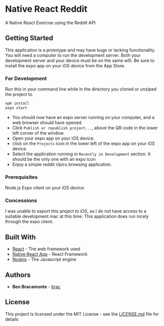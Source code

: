 # Native React Reddit
A Native React Exercise using the Reddit API

## Getting Started
This application is a prototype and may have bugs or lacking functionality. You will need a computer to run the development server. Both your development server and your device must be on the same wifi.
Be sure to install the expo app on your iOS device from the App Store.  

### For Development
Run this in your command line while in the directory you cloned or unziped the project to.
```bash
npm install
expo start
```
* You should now have an expo server running on your computer, and a web browser should have opened. 
* Click `Publish or republish project...`, above the QR code in the lower left corner of the window.
* Open your expo app on your iOS device. 
* click on the `Projects` icon in the lower left of the expo app on your iOS device.
* Select the application running in `Recently in Development` section. It should be the only one with an expo icon
* Enjoy a simple reddit r/pics browsing application.

### Prerequisites
Node.js
Expo client on your iOS device.

### Concessions
I was unable to export this project to iOS, as I do not have access to a suitable development mac at this time. This application does run nicely through the expo client. 

## Built With

* [React](https://reactjs.org/) - The web framework used
* [Native React App](https://facebook.github.io/react-native/) - React Framework
* [Nodejs](https://nodejs.org/en/) - The Javascript engine

## Authors

* **Ben Bracamonte**  - [brac](https://github.com/brac)

## License

This project is licensed under the MIT License - see the [LICENSE.md](LICENSE.md) file for details
